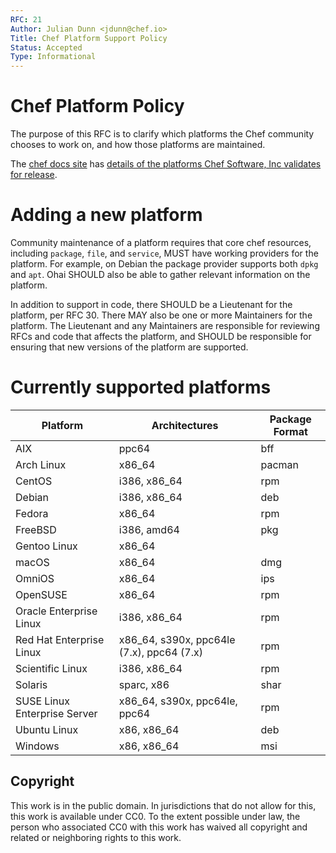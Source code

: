 ```yaml
---
RFC: 21
Author: Julian Dunn <jdunn@chef.io>
Title: Chef Platform Support Policy
Status: Accepted
Type: Informational
---
```


# Chef Platform Policy

The purpose of this RFC is to clarify which platforms the Chef community chooses to work on, and how those platforms are maintained.

The [chef docs site](https://docs.chef.io/) has [details of the platforms Chef Software, Inc validates for release](https://docs.chef.io/platforms.html).

# Adding a new platform

Community maintenance of a platform requires that core chef resources,
including `package`, `file`, and `service`, MUST have working providers
for the platform. For example, on Debian the package provider supports both
`dpkg` and `apt`. Ohai SHOULD also be able to gather relevant
information on the platform.

In addition to support in code, there SHOULD be a Lieutenant for the
platform, per RFC 30. There MAY also be one or more Maintainers for the
platform. The Lieutenant and any Maintainers are responsible for
reviewing RFCs and code that affects the platform, and SHOULD be
responsible for ensuring that new versions of the platform are
supported.

# Currently supported platforms

Platform | Architectures | Package Format
 ---- | --- | ---
 AIX  | ppc64 | bff
 Arch Linux | x86_64 | pacman
 CentOS | i386, x86_64 | rpm
 Debian | i386, x86_64 | deb
 Fedora  | x86_64 | rpm
 FreeBSD  | i386, amd64 | pkg
 Gentoo Linux | x86_64 |
 macOS | x86_64 | dmg
 OmniOS | x86_64 | ips
 OpenSUSE | x86_64 | rpm
 Oracle Enterprise Linux | i386, x86_64 | rpm
 Red Hat Enterprise Linux | x86_64, s390x, ppc64le (7.x), ppc64 (7.x) | rpm
 Scientific Linux | i386, x86_64	| rpm
 Solaris | sparc, x86 | shar
 SUSE Linux Enterprise Server  | x86_64, s390x, ppc64le, ppc64 | rpm
 Ubuntu Linux | x86, x86_64 | deb
 Windows | x86, x86_64 | msi

## Copyright

This work is in the public domain. In jurisdictions that do not allow for this, this work is available under CC0. To the extent possible under law, the person who associated CC0 with this work has waived all copyright and related or neighboring rights to this work.
